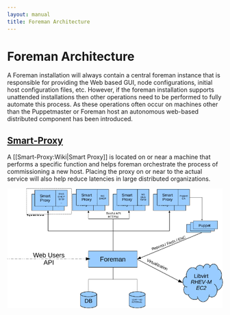 ```yaml
---
layout: manual
title: Foreman Architecture
---
```


# Foreman Architecture

A Foreman installation will always contain a central foreman instance that is responsible for providing the Web based GUI, node configurations, initial host configuration files, etc. However, if the foreman installation supports unattended installations then other operations need to be performed to fully automate this process. As these operations often occur on machines other than the Puppetmaster or Foreman host an autonomous web-based distributed component has been introduced.

## [Smart-Proxy](4.3_smartproxy.html)

A [[Smart-Proxy:Wiki|Smart Proxy]] is located on or near a machine that performs a specific function and helps foreman orchestrate the process of commissioning a new host. Placing the proxy on or near to the actual service will also help reduce latencies in large distributed organizations.

![Foreman Architecture](/static/images/foreman_architecture.png)

